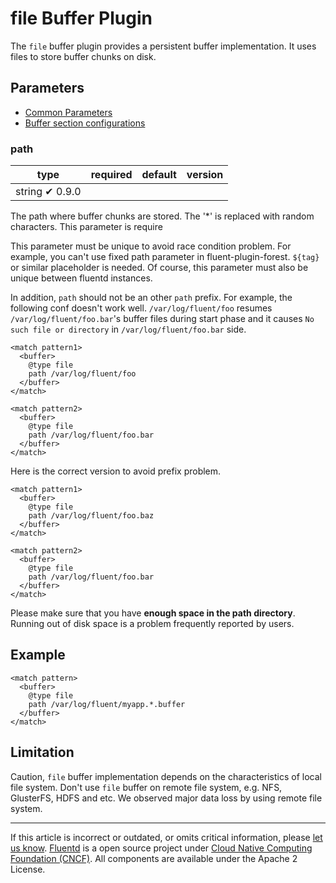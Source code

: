 # file Buffer Plugin

The `file` buffer plugin provides a persistent buffer implementation. It
uses files to store buffer chunks on disk.


## Parameters

-   [Common Parameters](/configuration/plugin-common-parameters.md)
-   [Buffer section configurations](/configuration/buffer-section.md)


### path

|	type 	|	required 	|	default 	|	version		|
|--------|----------|---------|---------|
|	string      ✔                  0.9.0

The path where buffer chunks are stored. The '\*' is replaced with
random characters. This parameter is require

This parameter must be unique to avoid race condition problem. For
example, you can't use fixed path parameter in fluent-plugin-forest.
`${tag}` or similar placeholder is needed. Of course, this parameter
must also be unique between fluentd instances.

In addition, `path` should not be an other `path` prefix. For example,
the following conf doesn't work well. `/var/log/fluent/foo` resumes
`/var/log/fluent/foo.bar`'s buffer files during start phase and it
causes `No such file or directory` in `/var/log/fluent/foo.bar` side.

``` {.CodeRay}
<match pattern1>
  <buffer>
    @type file
    path /var/log/fluent/foo
  </buffer>
</match>

<match pattern2>
  <buffer>
    @type file
    path /var/log/fluent/foo.bar
  </buffer>
</match>
```

Here is the correct version to avoid prefix problem.

``` {.CodeRay}
<match pattern1>
  <buffer>
    @type file
    path /var/log/fluent/foo.baz
  </buffer>
</match>

<match pattern2>
  <buffer>
    @type file
    path /var/log/fluent/foo.bar
  </buffer>
</match>
```

Please make sure that you have **enough space in the path directory**.
Running out of disk space is a problem frequently reported by users.


## Example

``` {.CodeRay}
<match pattern>
  <buffer>
    @type file
    path /var/log/fluent/myapp.*.buffer
  </buffer>
</match>
```


## Limitation

Caution, `file` buffer implementation depends on the characteristics of
local file system. Don't use `file` buffer on remote file system, e.g.
NFS, GlusterFS, HDFS and etc. We observed major data loss by using
remote file system.


------------------------------------------------------------------------

If this article is incorrect or outdated, or omits critical information, please [let us know](https://github.com/fluent/fluentd-docs/issues?state=open).
[Fluentd](http://www.fluentd.org/) is a open source project under [Cloud Native Computing Foundation (CNCF)](https://cncf.io/). All components are available under the Apache 2 License.
